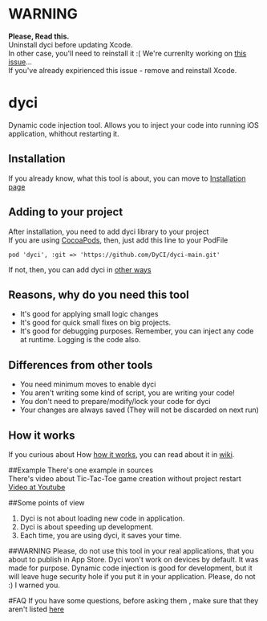 # WARNING
**Please, Read this.**  
Uninstall dyci before updating Xcode.  
In other case, you'll need to reinstall it :(
We're currenlty working on [this issue](https://github.com/DyCI/dyci-main/issues/8)...   
If you've already expirienced this issue - remove and reinstall Xcode.

# dyci
Dynamic code injection tool.
Allows you to inject your code into running iOS application, whithout restarting it.

## Installation
If you already know, what this tool is about, you can move to [Installation page](https://github.com/DyCI/dyci-main/wiki/Installation)

## Adding to your project
After installation, you need to add dyci library to your project  
If you are using [CocoaPods](https://github.com/CocoaPods/CocoaPods), then, just add this line to your PodFile  

`pod 'dyci', :git => 'https://github.com/DyCI/dyci-main.git'` 

If not, then, you can add dyci in [other ways](https://github.com/DyCI/dyci-main/wiki/Using-dyci)

## Reasons, why do you need this tool 
* It's good for applying small logic changes 
* It's good for quick small fixes on big projects.
* It's good for debugging purposes. Remember, you can inject any code at runtime. Logging is the code also.

## Differences from other tools
* You need minimum moves to enable dyci
* You aren't writing some kind of script, you are writing your code!
* You don't need to prepare/modify/lock your code for dyci 
* Your changes are always saved (They will not be discarded on next run)

## How it works
If you curious about How [how it works](https://github.com/DyCI/dyci-main/wiki/How-it-Works), you can read about it in [wiki](https://github.com/DyCI/dyci-main/wiki/How-it-Works).

##Example
There's one example in sources  
There's video about Tic-Tac-Toe game creation without project restart  
[Video at Youtube](https://www.youtube.com/watch?v=8nyEpAqUug4)


##Some points of view
1. Dyci is not about loading new code in application.
2. Dyci is about speeding up development.
3. Each time, you are using dyci, it saves your time.


##WARNING
Please, do not use this tool in your real applications, that you about to publish in App Store. Dyci won't work on devices by default. It was made for purpose. Dynamic code injection is good for development, but it will leave huge security hole if you put it in your application. Please, do not :) I warned you.

#FAQ
If you have some questions, before asking them , make sure that they aren't listed [here](https://github.com/DyCI/dyci-main/wiki/FAQ)